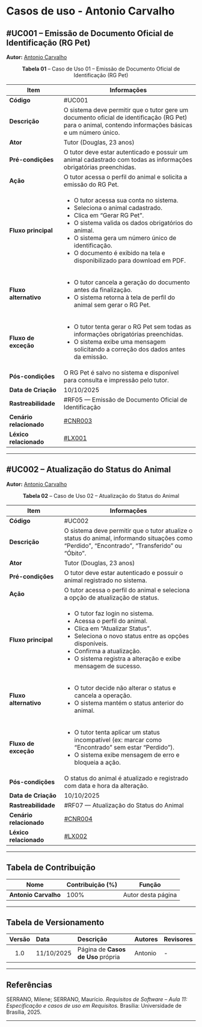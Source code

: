 # Casos de uso - Antonio Carvalho

## #UC001 – Emissão de Documento Oficial de Identificação (RG Pet)

**Autor:** [Antonio Carvalho](https://github.com/antonioscarvalho)

<a id="uc001"></a>

<font><p style="text-align: center">**Tabela 01** – Caso de Uso 01 – Emissão de Documento Oficial de Identificação (RG Pet)</p></font>

| **Item** | **Informações** |
|-----------|----------------|
| **Código** | #UC001 |
| **Descrição** | O sistema deve permitir que o tutor gere um documento oficial de identificação (RG Pet) para o animal, contendo informações básicas e um número único. |
| **Ator** | Tutor (Douglas, 23 anos) |
| **Pré-condições** | O tutor deve estar autenticado e possuir um animal cadastrado com todas as informações obrigatórias preenchidas. |
| **Ação** | O tutor acessa o perfil do animal e solicita a emissão do RG Pet. |
| **Fluxo principal** | <ul><li>O tutor acessa sua conta no sistema.</li><li>Seleciona o animal cadastrado.</li><li>Clica em “Gerar RG Pet”.</li><li>O sistema valida os dados obrigatórios do animal.</li><li>O sistema gera um número único de identificação.</li><li>O documento é exibido na tela e disponibilizado para download em PDF.</li></ul> |
| **Fluxo alternativo** | <ul><li>O tutor cancela a geração do documento antes da finalização.</li><li>O sistema retorna à tela de perfil do animal sem gerar o RG Pet.</li></ul> |
| **Fluxo de exceção** | <ul><li>O tutor tenta gerar o RG Pet sem todas as informações obrigatórias preenchidas.</li><li>O sistema exibe uma mensagem solicitando a correção dos dados antes da emissão.</li></ul> |
| **Pós-condições** | O RG Pet é salvo no sistema e disponível para consulta e impressão pelo tutor. |
| **Data de Criação** | 10/10/2025 |
| **Rastreabilidade** | #RF05 — Emissão de Documento Oficial de Identificação |
| **Cenário relacionado** | [#CNR003](/modelagem/gravacoes/antonio/cenarios.md) |
| **Léxico relacionado** | [#LX001](/modelagem/gravacoes/antonio/lexicos.md) |


---

## #UC002 – Atualização do Status do Animal

**Autor:** [Antonio Carvalho](https://github.com/antonioscarvalho)

<a id="uc002"></a>

<font><p style="text-align: center">**Tabela 02** – Caso de Uso 02 – Atualização do Status do Animal</p></font>

| **Item** | **Informações** |
|-----------|----------------|
| **Código** | #UC002 |
| **Descrição** | O sistema deve permitir que o tutor atualize o status do animal, informando situações como “Perdido”, “Encontrado”, “Transferido” ou “Óbito”. |
| **Ator** | Tutor (Douglas, 23 anos) |
| **Pré-condições** | O tutor deve estar autenticado e possuir o animal registrado no sistema. |
| **Ação** | O tutor acessa o perfil do animal e seleciona a opção de atualização de status. |
| **Fluxo principal** | <ul><li>O tutor faz login no sistema.</li><li>Acessa o perfil do animal.</li><li>Clica em “Atualizar Status”.</li><li>Seleciona o novo status entre as opções disponíveis.</li><li>Confirma a atualização.</li><li>O sistema registra a alteração e exibe mensagem de sucesso.</li></ul> |
| **Fluxo alternativo** | <ul><li>O tutor decide não alterar o status e cancela a operação.</li><li>O sistema mantém o status anterior do animal.</li></ul> |
| **Fluxo de exceção** | <ul><li>O tutor tenta aplicar um status incompatível (ex: marcar como “Encontrado” sem estar “Perdido”).</li><li>O sistema exibe mensagem de erro e bloqueia a ação.</li></ul> |
| **Pós-condições** | O status do animal é atualizado e registrado com data e hora da alteração. |
| **Data de Criação** | 10/10/2025 |
| **Rastreabilidade** | #RF07 — Atualização do Status do Animal |
| **Cenário relacionado** | [#CNR004](/modelagem/gravacoes/antonio/cenarios.md) |
| **Léxico relacionado** | [#LX002](/modelagem/gravacoes/antonio/lexicos.md) |

---

## Tabela de Contribuição

| Nome | Contribuição (%) | Função |
|------|------------------|--------|
| **Antonio Carvalho** | 100% | Autor desta página |

---

## Tabela de Versionamento

| Versão | Data | Descrição | Autores | Revisores |
|:------:|:-----------|:-------------------------------------------|:--------|:-----------|
| 1.0 | 11/10/2025 | Página de **Casos de Uso** própria | Antonio | - |

---

## Referências  

SERRANO, Milene; SERRANO, Maurício. *Requisitos de Software – Aula 11: Especificação e casos de uso em Requisitos.* Brasília: Universidade de Brasília, 2025.

---
